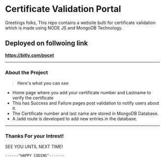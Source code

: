 # Certificate Validation Portal
Greetings folks,
This repo contains a website bulti for certificate validation which is made using NODE JS and MongoDB Technology.  

## Deployed on follwoing link
 **https://bitly.com/pycet**
____

### About the Project 
> **Here's what you can see**  
* Home page where you add your certificate number and Lastname to verify the certificate
* This has Success and Failure pages post validation to notify users about it. 
* The Certificate number and last name are stored in MongoDB Database.
* A /add route is developed to add new entries in the database.

____
### Thanks For your Intrest!
>
  SEE YOU UNTIL NEXT TIME!
  >
    ------"HAPPY CODING"-------
